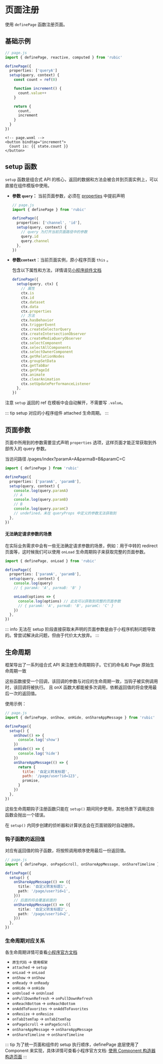 # 页面注册

使用 `definePage` 函数注册页面。

## 基础示例

```ts
// page.js
import { definePage, reactive, computed } from 'rubic'

definePage({
  properties: ['queryA']
  setup(query, context) {
    const count = ref(0)

    function increment() {
      count.value++
    }

    return {
      count,
      increment
    }
  }
})
```

```vue-html
<!-- page.wxml -->
<button bindtap="increment">
  Count is: {{ state.count }}
</button>
```

## setup 函数

`setup` 函数是组合式 API 的核心，返回的数据和方法会被合并到页面实例上，可以直接在组件模版中使用。

- **参数 `query`：** 当前页面参数，必须在 [properties](#properties) 中提前声明

  ```ts
  // page.js
  import { definePage } from 'rubic'

  definePage({
    properties: ['channel', 'id'],
    setup(query, context) {
      // query 为打开当前页面路径中的参数
      query.id
      query.channel
    },
  })
  ```

- **参数`context`**：当前页面实例，原小程序页面 `this` 。

  包含以下属性和方法，详情请见[小程序组件文档](https://developers.weixin.qq.com/miniprogram/dev/reference/api/Component.html)

  ```ts
  definePage({
    setup(query, ctx) {
      // 属性
      ctx.is
      ctx.id
      ctx.dataset
      ctx.data
      ctx.properties
      // 方法
      ctx.hasBehavior
      ctx.triggerEvent
      ctx.createSelectorQuery
      ctx.createIntersectionObserver
      ctx.createMediaQueryObserver
      ctx.selectComponent
      ctx.selectAllComponents
      ctx.selectOwnerComponent
      ctx.getRelationNodes
      ctx.groupSetData
      ctx.getTabBar
      ctx.getPageId
      ctx.animate
      ctx.clearAnimation
      ctx.setUpdatePerformanceListener
    },
  })
  ```

注意 `setup` 返回的 ref 在模板中会自动解开，不需要写 `.value`。

::: tip
setup 对应的小程序组件 attached 生命周期。
:::

## 页面参数

页面中所用到的参数需要显式声明 `properties` 选项，这样页面才能正常获取到外部传入的 query 参数。

当访问路径 /pages/index?paramA=A&parmaB=B&paramC=C

```ts
import { definePage } from 'rubic'

definePage({
  properties: ['paramA', 'paramB'],
  setup(query, context) {
    console.log(query.paramA)
    // A
    console.log(query.paramB)
    // B
    console.log(query.paramC)
    // undefined，未在 queryProps 中定义的参数无法获取到
  },
})
```

#### 无法确定请求参数的场景

在实际业务需求中会有一些无法确定请求参数的场景，例如：用于中转的 redirect 页面等，这时候我们可以使用 `onLoad` 生命周期钩子来获取完整的页面参数。

```ts
import { definePage, onLoad } from 'rubic'

definePage({
  properties: ['paramA', 'paramB'],
  setup(query, context) {
    console.log(query)
    // { paramA: 'A', parmaB: 'B' }

    onLoad(options => {
      console.log(options) // 此处可以获取到完整的页面参数
      // { paramA: 'A', parmaB: 'B', paramC: 'C' }
    })
  },
})
```

::: info
无法在 setup 阶段直接获取未声明的页面参数是由于小程序机制问题导致的。曾尝试解决此问题，但由于代价太大放弃。
:::

## 生命周期

框架导出了一系列组合式 API 来注册生命周期钩子。它们的命名和 Page 原始生命周期一致

这些函数接受一个回调，该回调的参数与对应的生命周期一致，当钩子被实例调用时，该回调将被执行。 且 onX 函数大都能被多次调用，依赖返回值的将会使用最后一次的返回值。

使用示例：

```js
// page.js
import { definePage, onShow, onHide, onShareAppMessage } from 'rubic'

definePage({
  setup() {
    onShow(() => {
      console.log('show')
    })
    onHide(() => {
      console.log('hide')
    })
    onShareAppMessage(() => {
      return {
        title: '自定义转发标题',
        path: '/page/user?id=123',
        promise,
      }
    })
  },
})
```

这些生命周期钩子注册函数只能在 `setup()` 期间同步使用，其他场景下调用这些函数会抛出一个错误。

在 `setup()` 内同步创建的侦听器和计算状态会在页面销毁时自动删除。

### 钩子函数的返回值

对应有返回值的钩子函数，将按照调用顺序使用最后一份返回值。

```ts
// page.js
import { definePage, onPageScroll, onShareAppMessage, onShareTimeline } from 'rubic'

definePage({
  setup() {
    onShareAppMessage(() => ({
      title: '自定义转发标题1',
      path: '/page/user?id=1',
    }))
    // 后面的将会覆盖前面的
    onShareAppMessage(() => ({
      title: '自定义转发标题2',
      path: '/page/user?id=2',
    }))
  },
})
```

### 生命周期对应关系

各生命周期详情可查看[小程序官方文档](https://developers.weixin.qq.com/miniprogram/dev/reference/api/Page.html)

- `原生代码` -> `使用框架`
- `attached` -> `setup`
- `onLoad` -> `onLoad`
- `onShow` -> `onShow`
- `onReady` -> `onReady`
- `onHide` -> `onHide`
- `onUnload` -> `onUnload`
- `onPullDownRefresh` -> `onPullDownRefresh`
- `onReachBottom` -> `onReachBottom`
- `onAddToFavorites` -> `onAddToFavorites`
- `onResize` -> `onResize`
- `onTabItemTap` -> `onTabItemTap`
- `onPageScroll` -> `onPageScroll`
- `onShareAppMessage` -> `onShareAppMessage`
- `onShareTimeline` -> `onShareTimeline`

::: tip
为了统一页面和组件的 setup 执行顺序，definePage 底层使用了 Component 来实现，具体详情可查看小程序官方文档: [使用 Component 构造器构造页面](https://developers.weixin.qq.com/miniprogram/dev/framework/custom-component/component.html#%E4%BD%BF%E7%94%A8-Component-%E6%9E%84%E9%80%A0%E5%99%A8%E6%9E%84%E9%80%A0%E9%A1%B5%E9%9D%A2)
:::
